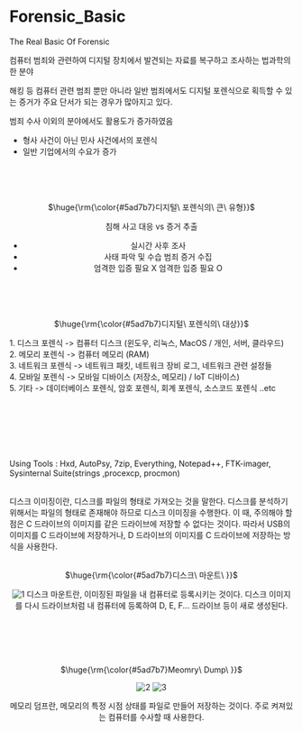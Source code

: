 # Forensic_Basic
The Real Basic Of Forensic </br>


컴퓨터 범죄와 관련하여 디지털 장치에서 발견되는 자료를 복구하고 조사하는 법과학의 한 분야 </br>

해킹 등 컴퓨터 관련 범죄 뿐만 아니라 일반 범죄에서도 디지털 포렌식으로 획득할 수 있는 증거가 주요 단서가 되는 경우가 많아지고 있다. <br/>

범죄 수사 이외의 분야에서도 활용도가 증가하였음
- 형사 사건이 아닌 민사 사건에서의 포렌식
- 일반 기업에서의 수요가 증가

<div align=center><br><br><br>
<p>$\huge{\rm{\color{#5ad7b7}디지털\ 포렌식의\ 큰\ 유형}}$</p>

   침해 사고 대응 vs 증거 추출
- 실시간                       사후 조사      
- 사태 파악 및 수습             범죄 증거 수집
- 엄격한 입증 필요 X            엄격한 입증 필요 O
</div>

<br><br><br>
<div align=center>
<p>$\huge{\rm{\color{#5ad7b7}디지털\ 포렌식의\ 대상}}$</p>
</div>
1. 디스크 포렌식 -> 컴퓨터 디스크 (윈도우, 리눅스, MacOS / 개인, 서버, 클라우드) <br>
2. 메모리 포렌식 -> 컴퓨터 메모리 (RAM)  <br>
3. 네트워크 포렌식 -> 네트워크 패킷, 네트워크 장비 로그, 네트워크 관련 설정들 <br>
4. 모바일 포렌식 -> 모바일 디바이스 (저장소, 메모리) / IoT 디바이스) <br>
5. 기타 -> 데이터베이스 포렌식, 암호 포렌식, 회계 포렌식, 소스코드 포렌식 ..etc <br>


<br><br><br><br><br><br>
Using Tools : Hxd, AutoPsy, 7zip, Everything, Notepad++, FTK-imager, Sysinternal Suite(strings ,procexcp, procmon)<br><br>

디스크 이미징이란, 디스크를 파일의 형태로 가져오는 것을 말한다. 디스크를 분석하기 위해서는 파일의 형태로 존재해야 하므로 디스크 이미징을 수행한다. 이 때, 주의해야 할 점은 C 드라이브의 이미지를 같은 드라이브에 저장할 수 없다는 것이다. 따라서 USB의 이미지를 C 드라이브에 저장하거나, D 드라이브의 이미지를 C 드라이브에 저장하는 방식을 사용한다.<br><br>

<div align=center>
<p>$\huge{\rm{\color{#5ad7b7}디스크\ 마운트\ }}$</p>

   ![1](https://github.com/user-attachments/assets/353abbc6-1342-4fc9-8674-39be1f330207)
디스크 마운트란, 이미징된 파일을 내 컴퓨터로 등록시키는 것이다. 디스크 이미지를 다시 드라이브처럼 내 컴퓨터에 등록하여 D, E, F... 드라이브 등이 새로 생성된다.
</div>
<br><br><br><br>

<div align=center>
<p>$\huge{\rm{\color{#5ad7b7}Meomry\ Dump\ }}$</p>
   
   ![2](https://github.com/user-attachments/assets/530a6492-0f44-4a70-9a3d-f24b72e676ff)
   ![3](https://github.com/user-attachments/assets/40923045-5cae-47a9-850c-882600bd602e)

   
메모리 덤프란, 메모리의 특정 시점 상태를 파일로 만들어 저장하는 것이다. 주로 켜져있는 컴퓨터를 수사할 때 사용한다.
   
</div>








